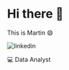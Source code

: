 # Hi there 👋

This is Martin :smile:

![linkedin](https://img.shields.io/website?url=https%3A%2F%2Fwww.linkedin.com%2Fin%2Fmartin-vivar-toledo-93901b291%2F)

:computer: Data Analyst